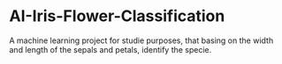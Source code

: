 # AI-Iris-Flower-Classification
A machine learning project for studie purposes, that basing on the width and length of the sepals and petals, identify the specie.
